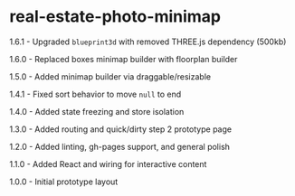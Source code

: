 # real-estate-photo-minimap
1.6.1 - Upgraded `blueprint3d` with removed THREE.js dependency (500kb)

1.6.0 - Replaced boxes minimap builder with floorplan builder

1.5.0 - Added minimap builder via draggable/resizable

1.4.1 - Fixed sort behavior to move `null` to end

1.4.0 - Added state freezing and store isolation

1.3.0 - Added routing and quick/dirty step 2 prototype page

1.2.0 - Added linting, gh-pages support, and general polish

1.1.0 - Added React and wiring for interactive content

1.0.0 - Initial prototype layout
